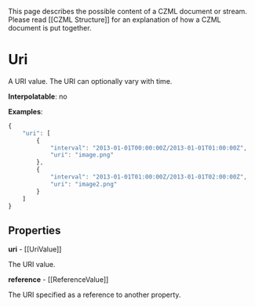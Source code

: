 This page describes the possible content of a CZML document or stream. Please read [[CZML Structure]] for an explanation of how a CZML document is put together.

# Uri

A URI value. The URI can optionally vary with time.

**Interpolatable**: no

**Examples**:

```javascript
{
    "uri": [
        {
            "interval": "2013-01-01T00:00:00Z/2013-01-01T01:00:00Z",
            "uri": "image.png"
        },
        {
            "interval": "2013-01-01T01:00:00Z/2013-01-01T02:00:00Z",
            "uri": "image2.png"
        }
    ]
}
```

## Properties

**uri** - [[UriValue]]

The URI value.


**reference** - [[ReferenceValue]]

The URI specified as a reference to another property.


